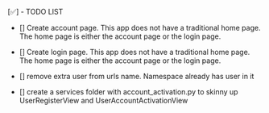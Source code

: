 [✅] - TODO LIST

- [] Create account page. This app does not have a traditional home page. The home page is either
the account page or the login page.

- [] Create login page. This app does not have a traditional home page. The home page is either
the account page or the login page.

- [] remove extra user from urls name. Namespace already has user in it

- [] create a services folder with account_activation.py to skinny up UserRegisterView
and UserAccountActivationView
